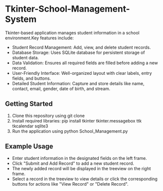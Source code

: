 # Tkinter-School-Management-System
Tkinter-based application manages student information in a school environment.Key features include:

* Student Record Management: Add, view, and delete student records.
* Database Storage: Uses SQLite database for persistent storage of student data.
* Data Validation: Ensures all required fields are filled before adding a new record.
* User-Friendly Interface: Well-organized layout with clear labels, entry fields, and buttons.
* Detailed Student Information: Capture and store details like name, contact, email, gender, date of birth, and stream.


## Getting Started

1. Clone this repository using git clone 
2. Install required libraries: pip install tkinter tkinter.messagebox ttk tkcalendar sqlite3
3. Run the application using python School_Management.py

## Example Usage

* Enter student information in the designated fields on the left frame.
* Click "Submit and Add Record" to add a new student record.
* The newly added record will be displayed in the treeview on the right frame.
* Select a record in the treeview to view details or click the corresponding buttons for actions like "View Record" or "Delete Record".
